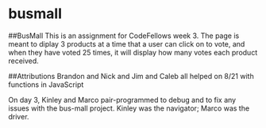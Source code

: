 # busmall

##BusMall
This is an assignment for CodeFellows week 3.
The page is meant to diplay 3 products at a time that a user can click on to vote, and when they have voted 25 times, it will display how many votes each product received.

##Attributions
Brandon and Nick and Jim and Caleb all helped on 8/21 with functions in JavaScript

On day 3, Kinley and Marco pair-programmed to debug and to fix any issues with the bus-mall project. Kinley was the navigator; Marco was the driver.
